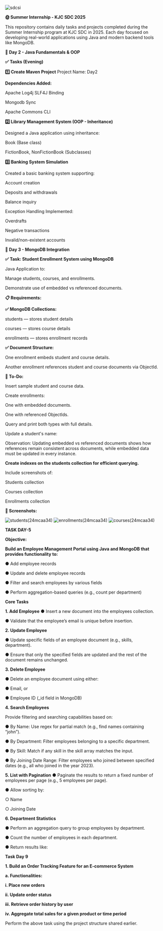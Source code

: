 ![sdcsi](https://github.com/user-attachments/assets/b0f238c1-4187-4e67-ba2d-9a52a8884c1f)

**🌞 Summer Internship - KJC SDC 2025**


This repository contains daily tasks and projects completed during the Summer Internship program at KJC SDC in 2025. Each day focused on developing real-world applications using Java and modern backend tools like MongoDB.



**📅 Day 2 - Java Fundamentals & OOP**


**✅ Tasks (Evening)**

**1️⃣ Create Maven Project**
Project Name: Day2<regno>

**Dependencies Added:**

Apache Log4j SLF4J Binding

Mongodb Sync

Apache Commons CLI


**2️⃣ Library Management System (OOP - Inheritance)**

Designed a Java application using inheritance:

Book (Base class)

FictionBook, NonFictionBook (Subclasses)

**3️⃣ Banking System Simulation**

Created a basic banking system supporting:

Account creation

Deposits and withdrawals

Balance inquiry

Exception Handling Implemented:

Overdrafts

Negative transactions

Invalid/non-existent accounts



**📅 Day 3 - MongoDB Integration**


**✅ Task: Student Enrollment System using MongoDB**

Java Application to:

Manage students, courses, and enrollments.

Demonstrate use of embedded vs referenced documents.

**📋 Requirements:**

**✅ MongoDB Collections:**

students — stores student details

courses — stores course details

enrollments — stores enrollment records



**✅ Document Structure:**

One enrollment embeds student and course details.

Another enrollment references student and course documents via ObjectId.


**🚀 To-Do:**

Insert sample student and course data.

Create enrollments:

One with embedded documents.

One with referenced ObjectIds.

Query and print both types with full details.

Update a student's name:

Observation: Updating embedded vs referenced documents shows how references remain consistent across documents, while embedded data must be updated in every instance.



**Create indexes on the students collection for efficient querying.**

Include screenshots of:

Students collection

Courses collection

Enrollments collection

**📸 Screenshots:**

![students(24mcaa34)](https://github.com/user-attachments/assets/6b179bef-ed3b-4794-9402-719b2264ba2a)
![enrollments(24mcaa34)](https://github.com/user-attachments/assets/31e21267-b523-421f-9c6e-a91d158ceb42)
![courses(24mcaa34)](https://github.com/user-attachments/assets/8568160a-873e-4893-b2e9-0b1a58e9f304)


**TASK DAY-5**

**Objective:**

**Build an Employee Management Portal using Java and MongoDB that provides 
functionality to:**

● Add employee records 

● Update and delete employee records 

● Filter and search employees by various fields 

● Perform aggregation-based queries (e.g., count per department) 

**Core Tasks** 

**1. Add Employee** 
● Insert a new document into the employees collection.

● Validate that the employee’s email is unique before insertion. 

**2. Update Employee**
   
● Update specific fields of an employee document (e.g., skills, department). 

● Ensure that only the specified fields are updated and the rest of the document 
remains unchanged. 

**3. Delete Employee**
   
● Delete an employee document using either: 

● Email, or

● Employee ID (_id field in MongoDB) 

**4. Search Employees**
   
Provide filtering and searching capabilities based on: 

● By Name: Use regex for partial match (e.g., find names containing “john”). 

● By Department: Filter employees belonging to a specific department. 

● By Skill: Match if any skill in the skill array matches the input. 

● By Joining Date Range: Filter employees who joined between specified dates 
(e.g., all who joined in the year 2023). 

**5. List with Pagination**
● Paginate the results to return a fixed number of employees per page (e.g., 5 
employees per page).

● Allow sorting by:

○ Name 

○ Joining Date 

**6. Department Statistics**
    
● Perform an aggregation query to group employees by department. 

● Count the number of employees in each department. 

● Return results like: 



**Task Day 9**

**1. Build an Order Tracking Feature for an E-commerce System**
   
**a. Functionalities:** 

**i. Place new orders** 

**ii. Update order status**

**iii. Retrieve order history by user**

**iv. Aggregate total sales for a given product or time period**

Perform the above task using the project structure shared earlier. 
